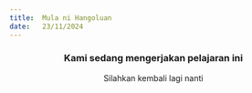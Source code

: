 ```yaml
---
title:  Mula ni Hangoluan
date:   23/11/2024
---
```


### <center>Kami sedang mengerjakan pelajaran ini</center>
<center>Silahkan kembali lagi nanti</center>